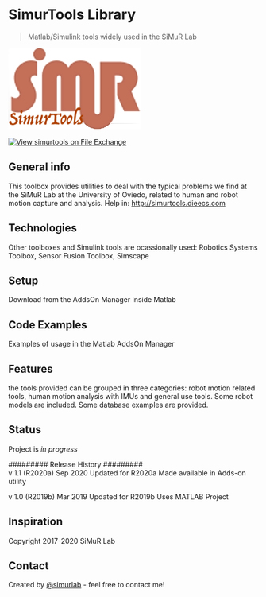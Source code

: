 # SimurTools Library
> Matlab/Simulink tools widely used in the SiMuR Lab

![logo](./img/logotoolbox.png)

[![View simurtools on File Exchange](https://www.mathworks.com/matlabcentral/images/matlab-file-exchange.svg)](https://es.mathworks.com/matlabcentral/fileexchange/80140-simurtools)

## General info
This toolbox provides utilities to deal with the typical problems we find at the SiMuR Lab at the University of Oviedo, related to human and robot motion capture and analysis.
Help in: http://simurtools.dieecs.com

## Technologies
Other toolboxes and Simulink tools are ocassionally used: Robotics Systems Toolbox, Sensor Fusion Toolbox, Simscape

## Setup
Download from the AddsOn Manager inside Matlab

## Code Examples
Examples of usage in the Matlab AddsOn Manager

## Features
the tools provided can be grouped in three categories: robot motion related tools, human motion analysis with IMUs and general use tools.
Some robot models are included. Some database examples are provided. 

## Status
Project is _in progress_ 

#########  Release History  #########  
v 1.1 (R2020a)	Sep 2020      Updated for R2020a
                              Made available in Adds-on utility

v 1.0 (R2019b)	Mar 2019      Updated for R2019b
                              Uses MATLAB Project

## Inspiration
Copyright 2017-2020 SiMuR Lab

## Contact
Created by [@simurlab](https://simur.dieecs.com/) - feel free to contact me!

